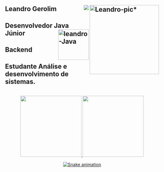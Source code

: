  

 
## Leandro Gerolim<img align="right" alt="Leandro-pic*" height="227" width="227" src="https://i.picasion.com/pic92/f7c285bc615d125564443b0b0c0569dd.gif">                 <a href="https://www.linkedin.com/in/leandro-gerolim" target="_blank"><img align="right" src="https://img.shields.io/badge/-LinkedIn-%230077B5?style=for-the-badge&logo=linkedin&logoColor=white" target="_blank"></a>

## Desenvolvedor Java Júnior<img align="right" alt="leandro-Java" height="100" width="100" src="https://cdn.jsdelivr.net/gh/devicons/devicon/icons/java/java-original-wordmark.svg">

## Backend 

## Estudante Análise e desenvolvimento de sistemas.

<br>


<div align="center">
<a href="https://github.com/leandrogerolim"><img height="200em" src="https://github-readme-stats.vercel.app/api?username=leandrogerolim&include_all_commits=true&show_icons=true&theme=blueberry&include_all_commits=true&count_private=true"/>

<img height="200px" src="https://github-readme-stats.vercel.app/api/top-langs/?username=leandrogerolim&layout=compact&theme=blueberry&langs_count=10"/>    
</div>
 
<div align="center">
 
![Snake animation](https://github.com/leandrogerolim/leandrogerolim/blob/output/github-contribution-grid-snake.svg)
   
</div>

